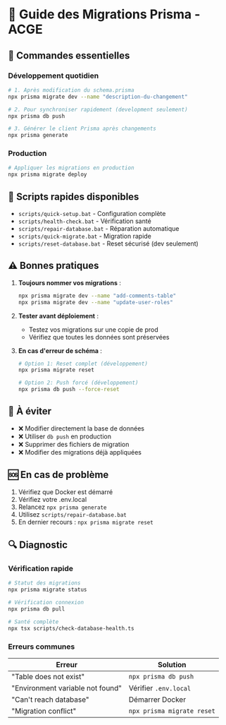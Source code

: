 # 📖 Guide des Migrations Prisma - ACGE

## 🚀 Commandes essentielles

### Développement quotidien
```bash
# 1. Après modification du schema.prisma
npx prisma migrate dev --name "description-du-changement"

# 2. Pour synchroniser rapidement (development seulement)
npx prisma db push

# 3. Générer le client Prisma après changements
npx prisma generate
```

### Production
```bash
# Appliquer les migrations en production
npx prisma migrate deploy
```

## 🔧 Scripts rapides disponibles

- `scripts/quick-setup.bat` - Configuration complète
- `scripts/health-check.bat` - Vérification santé
- `scripts/repair-database.bat` - Réparation automatique
- `scripts/quick-migrate.bat` - Migration rapide
- `scripts/reset-database.bat` - Reset sécurisé (dev seulement)

## ⚠️ Bonnes pratiques

1. **Toujours nommer vos migrations** :
   ```bash
   npx prisma migrate dev --name "add-comments-table"
   npx prisma migrate dev --name "update-user-roles"
   ```

2. **Tester avant déploiement** :
   - Testez vos migrations sur une copie de prod
   - Vérifiez que toutes les données sont préservées

3. **En cas d'erreur de schéma** :
   ```bash
   # Option 1: Reset complet (développement)
   npx prisma migrate reset

   # Option 2: Push forcé (développement)
   npx prisma db push --force-reset
   ```

## 🚫 À éviter

- ❌ Modifier directement la base de données
- ❌ Utiliser `db push` en production
- ❌ Supprimer des fichiers de migration
- ❌ Modifier des migrations déjà appliquées

## 🆘 En cas de problème

1. Vérifiez que Docker est démarré
2. Vérifiez votre .env.local
3. Relancez `npx prisma generate`
4. Utilisez `scripts/repair-database.bat`
5. En dernier recours : `npx prisma migrate reset`

## 🔍 Diagnostic

### Vérification rapide
```bash
# Statut des migrations
npx prisma migrate status

# Vérification connexion
npx prisma db pull

# Santé complète
npx tsx scripts/check-database-health.ts
```

### Erreurs communes

| Erreur | Solution |
|--------|----------|
| "Table does not exist" | `npx prisma db push` |
| "Environment variable not found" | Vérifier `.env.local` |
| "Can't reach database" | Démarrer Docker |
| "Migration conflict" | `npx prisma migrate reset` |
